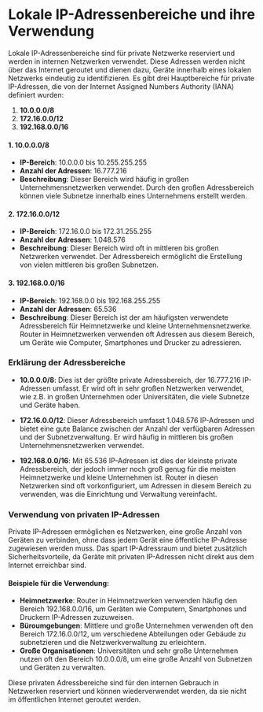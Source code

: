 # Lokale IP-Adressenbereiche und ihre Verwendung



Lokale IP-Adressenbereiche sind für private Netzwerke reserviert und werden in internen Netzwerken verwendet. Diese Adressen werden nicht über das Internet geroutet und dienen dazu, Geräte innerhalb eines lokalen Netzwerks eindeutig zu identifizieren. Es gibt drei Hauptbereiche für private IP-Adressen, die von der Internet Assigned Numbers Authority (IANA) definiert wurden:

1. **10.0.0.0/8**
2. **172.16.0.0/12**
3. **192.168.0.0/16**

#### 1. 10.0.0.0/8

- **IP-Bereich**: 10.0.0.0 bis 10.255.255.255
- **Anzahl der Adressen**: 16.777.216
- **Beschreibung**: Dieser Bereich wird häufig in großen Unternehmensnetzwerken verwendet. Durch den großen Adressbereich können viele Subnetze innerhalb eines Unternehmens erstellt werden.

#### 2. 172.16.0.0/12

- **IP-Bereich**: 172.16.0.0 bis 172.31.255.255
- **Anzahl der Adressen**: 1.048.576
- **Beschreibung**: Dieser Bereich wird oft in mittleren bis großen Netzwerken verwendet. Der Adressbereich ermöglicht die Erstellung von vielen mittleren bis großen Subnetzen.

#### 3. 192.168.0.0/16

- **IP-Bereich**: 192.168.0.0 bis 192.168.255.255
- **Anzahl der Adressen**: 65.536
- **Beschreibung**: Dieser Bereich ist der am häufigsten verwendete Adressbereich für Heimnetzwerke und kleine Unternehmensnetzwerke. Router in Heimnetzwerken verwenden oft Adressen aus diesem Bereich, um Geräte wie Computer, Smartphones und Drucker zu adressieren.

### Erklärung der Adressbereiche

- **10.0.0.0/8**: Dies ist der größte private Adressbereich, der 16.777.216 IP-Adressen umfasst. Er wird oft in sehr großen Netzwerken verwendet, wie z.B. in großen Unternehmen oder Universitäten, die viele Subnetze und Geräte haben.

- **172.16.0.0/12**: Dieser Adressbereich umfasst 1.048.576 IP-Adressen und bietet eine gute Balance zwischen der Anzahl der verfügbaren Adressen und der Subnetzverwaltung. Er wird häufig in mittleren bis großen Unternehmensnetzwerken verwendet.

- **192.168.0.0/16**: Mit 65.536 IP-Adressen ist dies der kleinste private Adressbereich, der jedoch immer noch groß genug für die meisten Heimnetzwerke und kleine Unternehmen ist. Router in diesen Netzwerken sind oft vorkonfiguriert, um Adressen in diesem Bereich zu verwenden, was die Einrichtung und Verwaltung vereinfacht.

### Verwendung von privaten IP-Adressen

Private IP-Adressen ermöglichen es Netzwerken, eine große Anzahl von Geräten zu verbinden, ohne dass jedem Gerät eine öffentliche IP-Adresse zugewiesen werden muss. Das spart IP-Adressraum und bietet zusätzlich Sicherheitsvorteile, da Geräte mit privaten IP-Adressen nicht direkt aus dem Internet erreichbar sind.

#### Beispiele für die Verwendung:

- **Heimnetzwerke**: Router in Heimnetzwerken verwenden häufig den Bereich 192.168.0.0/16, um Geräten wie Computern, Smartphones und Druckern IP-Adressen zuzuweisen.
- **Büroumgebungen**: Mittlere und große Unternehmen verwenden oft den Bereich 172.16.0.0/12, um verschiedene Abteilungen oder Gebäude zu subnetzieren und die Netzwerkverwaltung zu erleichtern.
- **Große Organisationen**: Universitäten und sehr große Unternehmen nutzen oft den Bereich 10.0.0.0/8, um eine große Anzahl von Subnetzen und Geräten zu verwalten.

Diese privaten Adressbereiche sind für den internen Gebrauch in Netzwerken reserviert und können wiederverwendet werden, da sie nicht im öffentlichen Internet geroutet werden.